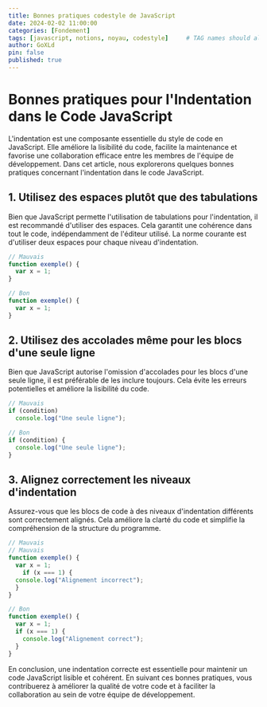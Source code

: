 ```yaml
---
title: Bonnes pratiques codestyle de JavaScript 
date: 2024-02-02 11:00:00
categories: [Fondement]
tags: [javascript, notions, noyau, codestyle]     # TAG names should always be lowercase
author: GoXLd
pin: false
published: true
---
```


# Bonnes pratiques pour l'Indentation dans le Code JavaScript

L'indentation est une composante essentielle du style de code en JavaScript. Elle améliore la lisibilité du code, facilite la maintenance et favorise une collaboration efficace entre les membres de l'équipe de développement. Dans cet article, nous explorerons quelques bonnes pratiques concernant l'indentation dans le code JavaScript.

## 1. Utilisez des espaces plutôt que des tabulations

Bien que JavaScript permette l'utilisation de tabulations pour l'indentation, il est recommandé d'utiliser des espaces. Cela garantit une cohérence dans tout le code, indépendamment de l'éditeur utilisé. La norme courante est d'utiliser deux espaces pour chaque niveau d'indentation.

```javascript
// Mauvais
function exemple() {
  var x = 1;
}

// Bon
function exemple() {
  var x = 1;
}
```

## 2. Utilisez des accolades même pour les blocs d'une seule ligne

Bien que JavaScript autorise l'omission d'accolades pour les blocs d'une seule ligne, il est préférable de les inclure toujours. Cela évite les erreurs potentielles et améliore la lisibilité du code.

```javascript
// Mauvais
if (condition)
  console.log("Une seule ligne");

// Bon
if (condition) {
  console.log("Une seule ligne");
}

```

## 3. Alignez correctement les niveaux d'indentation

Assurez-vous que les blocs de code à des niveaux d'indentation différents sont correctement alignés. Cela améliore la clarté du code et simplifie la compréhension de la structure du programme.

```javascript
// Mauvais
// Mauvais
function exemple() {
  var x = 1;
    if (x === 1) {
  console.log("Alignement incorrect");
  }
}

// Bon
function exemple() {
  var x = 1;
  if (x === 1) {
    console.log("Alignement correct");
  }
}

```

En conclusion, une indentation correcte est essentielle pour maintenir un code JavaScript lisible et cohérent. En suivant ces bonnes pratiques, vous contribuerez à améliorer la qualité de votre code et à faciliter la collaboration au sein de votre équipe de développement.